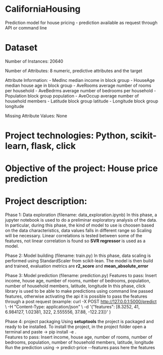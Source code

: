 # CaliforniaHousing
Prediction model for house pricing - prediction available as request through API or command line

# Dataset
Number of Instances: 20640

Number of Attributes: 8 numeric, predictive attributes and the target

Attribute Information:
    - MedInc        median income in block group
    - HouseAge      median house age in block group
    - AveRooms      average number of rooms per household
    - AveBedrms     average number of bedrooms per household
    - Population    block group population
    - AveOccup      average number of household members
    - Latitude      block group latitude
    - Longitude     block group longitude

Missing Attribute Values: None

# Project technologies: Python, scikit-learn, flask, click
# Objective of the project: House price prediction
# Project description:

Phase 1: Data exploration (filename: data_exploration.ipynb)
In this phase, a jupyter notebook is used to do a preliminar exploratory analysis of the data. 
In particular, during this phase, the kind of model to use is choosen based on the data characteristics, data values falls in different range so Scaling will be necessary.
Linear correlations is tested between some of the features, not linear correlation is found so **SVR regressor** is used as a model.

Phase 2: Model building (filename: train.py)
In this phase, data scaling is performed using StandardScaler from scikit-lean.
The model is then build and trained, evaluation metrics are **r2_score** and **mean_absolute_error**

Phase 3: Model prediction (filename: prediction.py)
Features to pass: Insert income, house age, number of rooms, number of bedrooms, population, number of household members, latitude, longitude
In this phase, click library is used to be able to make predictions using command line passed features, otherwise activating the api it is possible to pass the features through a post request (example: curl -X POST http://127.0.0.1:5000/predict \     -H "Content-Type: application/json" \     -d '{"features": [8.3252, 41, 6.984127, 1.02381, 322, 2.555556, 37.88, -122.23]}'  )

Phase 4: project packaging
Using **setuptools** the project is packaged and ready to be installed.
To install the project, in the project folder open a terminal and paste -> pip install -e .     
Features to pass: Insert income, house age, number of rooms, number of bedrooms, population, number of household members, latitude, longitude
Run the prediction using -> predict-price --features pass here the features
